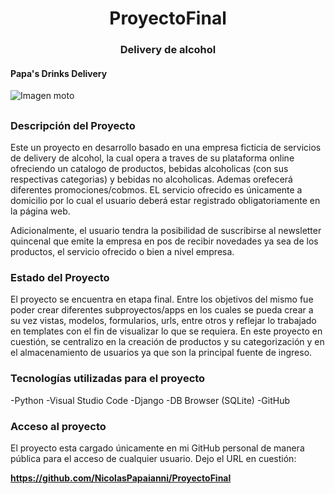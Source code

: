 <h1 align= 'center'> ProyectoFinal </h1>

<h3 align= 'center'>Delivery de alcohol </h3>
<h4 align= 'çenter'>Papa's Drinks Delivery </h4>


![Imagen moto](https://user-images.githubusercontent.com/109943837/183703268-6776bbf8-4bbb-48f8-b6b7-5f5d7c2e433d.jpg)





<h2 Nombre y Apellido: Nicolas Papaianni </h2>

<h3>Descripción del Proyecto</h3>

Este un proyecto en desarrollo basado en una empresa ficticia de servicios de delivery de alcohol, la cual opera a traves de su plataforma online ofreciendo 
un catalogo de productos, bebidas alcoholicas (con sus respectivas categorias) y bebidas no alcoholicas. Ademas orefecerá diferentes promociones/cobmos. EL servicio ofrecido es únicamente a domicilio por lo cual el usuario deberá estar registrado obligatoriamente en la página web.

Adicionalmente, el usuario tendra la posibilidad de suscribirse al newsletter quincenal que emite la empresa en pos de recibir novedades ya sea de los productos, el servicio ofrecido o bien a nivel empresa. 



<h3>Estado del Proyecto</h3>

El proyecto se encuentra en etapa final. Entre los objetivos del mismo fue poder crear diferentes subproyectos/apps en los cuales se pueda crear a su vez vistas, modelos, formularios, urls, entre otros y reflejar lo trabajado en templates con el fin de visualizar lo que se requiera. 
En este proyecto en cuestión, se centralizo en la creación de productos y su categorización y en el almacenamiento de usuarios ya que son la principal fuente de ingreso. 


<h3>Tecnologías utilizadas para el proyecto</h3>

-Python
-Visual Studio Code
-Django
-DB Browser (SQLite)
-GitHub

<h3>Acceso al proyecto</h3>

El proyecto esta cargado únicamente en mi GitHub personal de manera pública para el acceso de cualquier usuario.
Dejo el URL en cuestión:

**https://github.com/NicolasPapaianni/ProyectoFinal**
